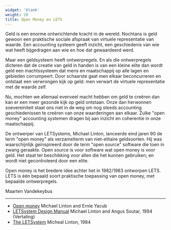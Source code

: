 ```yaml
---
widget: 'blank'
weight: 20
title: Open Money en LETS
---
```


Geld is een enorme ontwrichtende kracht in de wereld. Nochtans is geld gewoon een praktische sociale afspraak van virtuele representatie van waarde. Een accounting systeem geeft inzicht, een geschiedenis van wie wat heeft bijgedragen aan wie en hoe dat gewaardeerd werd.

Maar een geldsysteem heeft ontwerpregels. En als die ontwerpregels dicteren dat de creatie van geld in handen is van een kleine elite dan wordt geld een machtssysteem dat mens en maatschappij op alle lagen en gebieden corrumpeert. Door schaarste gaat men elkaar beconcurreren en ontstaat een verwrongen kijk op geld: men verwart de virtuele representatie met de waarde zelf.

Nu, mochten we allemaal evenveel macht hebben om geld te creëren dan kan er een meer gezonde kijk op geld ontstaan. Onze dan herwonnen soevereiniteit staat ons niet in de weg om nog steeds accounting geschiedenissen te creëren van onze waarderingen aan elkaar. Zulke "open money" accounting systemen dragen bij aan inzicht en coherentie in onze maatschappij.

De ontwerper van LETSystems, Michael Linton, lanceerde eind jaren 90 de term "open money" als verzamelterm van niet-elitaire geldsoorten. Hij was waarschijnlijk geïnspireerd door de term "open source" software die toen in zwang geraakte. Open source is voor software wat open money is voor geld. Het staat ter beschikking voor allen die het kunnen gebruiken; en wordt niet gecontroleerd door een elite.

Open money is het bredere idee achter het in 1982/1983 ontworpen LETS. LETS is één bepaald soort praktische toepassing van open money, met bepaalde ontwerpregels.

Maarten Vandekeybus

---

- [Open money](http://subsol.c3.hu/subsol_2/contributors0/lintontext.html) Michael Linton and Ernie Yacub
- [LETSystem Design Manual](https://manual.letsa.net/nl) Michael Linton and Angus Soutar, 1994 (Vertaling)
- [The LETSystem](https://www.context.org/iclib/ic07/linton/) Micheal Linton, 1984
